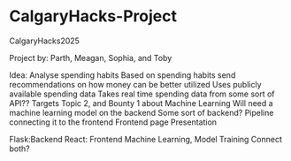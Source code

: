 # CalgaryHacks-Project
CalgaryHacks2025

Project by: Parth, Meagan, Sophia, and Toby

Idea: Analyse spending habits 
Based on spending habits send recommendations on how money can be better utilized 
Uses publicly available spending data
Takes real time spending data from some sort of API?? 
Targets Topic 2, and Bounty 1 about Machine Learning 
Will need a machine learning model on the backend
Some sort of backend? 
Pipeline connecting it to the frontend
Frontend page 
Presentation 

Flask:Backend
React: Frontend 
Machine Learning, Model Training 
Connect both?

